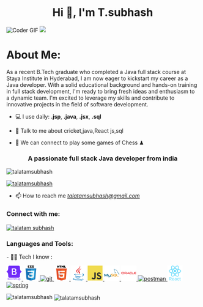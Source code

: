 <h1 align="center">Hi 👋, I'm T.subhash</h1>
    <img src="https://media.giphy.com/media/SWoSkN6DxTszqIKEqv/giphy.gif" alt="Coder GIF" width="500">
 <img src="https://github.com/TheDudeThatCode/TheDudeThatCode/blob/master/Assets/Developer.gif" width="45" /><h1>About Me:</h1>
As a recent B.Tech graduate who completed a Java full stack course at Staya Institute in Hyderabad, I am now eager to kickstart my career as a Java developer. With a solid educational background and hands-on training in full stack development, I'm ready to bring fresh ideas and enthusiasm to a dynamic team. I'm excited to leverage my skills and contribute to innovative projects in the field of software development.


- 💻 I use daily: **.jsp**, **.java**, **.jsx**,  **.sql**

- 💬 Talk to me about cricket,java,React js,sql
- 👯 We can connect to play some games of Chess ♟


<h3 align="center">A passionate full stack Java developer from india</h3>

<p align="left"> <img src="https://komarev.com/ghpvc/?username=talatamsubhash&label=Profile%20views&color=0e75b6&style=flat" alt="talatamsubhash" /> </p>

<p align="left"> <a href="https://github.com/ryo-ma/github-profile-trophy"><img src="https://github-profile-trophy.vercel.app/?username=talatamsubhash" alt="talatamsubhash" /></a> </p>

- 📫 How to reach me *talatamsubhash@gmail.com*

<h3 align="left">Connect with me:</h3>
<p align="left">
<a href="https://linkedin.com/in/talatam subhash" target="blank"><img align="center" src="https://raw.githubusercontent.com/rahuldkjain/github-profile-readme-generator/master/src/images/icons/Social/linked-in-alt.svg" alt="talatam subhash" height="30" width="40" /></a>
</p>

<h3 align="left">Languages and Tools:</h3>
- 🧑‍💻 Tech I know :
<p align="left"> <a href="https://getbootstrap.com" target="_blank" rel="noreferrer"> <img src="https://raw.githubusercontent.com/devicons/devicon/master/icons/bootstrap/bootstrap-plain-wordmark.svg" alt="bootstrap" width="40" height="40"/> </a> <a href="https://www.w3schools.com/css/" target="_blank" rel="noreferrer"> <img src="https://raw.githubusercontent.com/devicons/devicon/master/icons/css3/css3-original-wordmark.svg" alt="css3" width="40" height="40"/> </a> <a href="https://git-scm.com/" target="_blank" rel="noreferrer"> <img src="https://www.vectorlogo.zone/logos/git-scm/git-scm-icon.svg" alt="git" width="40" height="40"/> </a> <a href="https://www.w3.org/html/" target="_blank" rel="noreferrer"> <img src="https://raw.githubusercontent.com/devicons/devicon/master/icons/html5/html5-original-wordmark.svg" alt="html5" width="40" height="40"/> </a> <a href="https://www.java.com" target="_blank" rel="noreferrer"> <img src="https://raw.githubusercontent.com/devicons/devicon/master/icons/java/java-original.svg" alt="java" width="40" height="40"/> </a> <a href="https://developer.mozilla.org/en-US/docs/Web/JavaScript" target="_blank" rel="noreferrer"> <img src="https://raw.githubusercontent.com/devicons/devicon/master/icons/javascript/javascript-original.svg" alt="javascript" width="40" height="40"/> </a> <a href="https://www.mysql.com/" target="_blank" rel="noreferrer"> <img src="https://raw.githubusercontent.com/devicons/devicon/master/icons/mysql/mysql-original-wordmark.svg" alt="mysql" width="40" height="40"/> </a> <a href="https://www.oracle.com/" target="_blank" rel="noreferrer"> <img src="https://raw.githubusercontent.com/devicons/devicon/master/icons/oracle/oracle-original.svg" alt="oracle" width="40" height="40"/> </a> <a href="https://postman.com" target="_blank" rel="noreferrer"> <img src="https://www.vectorlogo.zone/logos/getpostman/getpostman-icon.svg" alt="postman" width="40" height="40"/> </a> <a href="https://reactjs.org/" target="_blank" rel="noreferrer"> <img src="https://raw.githubusercontent.com/devicons/devicon/master/icons/react/react-original-wordmark.svg" alt="react" width="40" height="40"/> </a> <a href="https://spring.io/" target="_blank" rel="noreferrer"> <img src="https://www.vectorlogo.zone/logos/springio/springio-icon.svg" alt="spring" width="40" height="40"/> </a> </p>

<p><img align="left" src="https://github-readme-stats.vercel.app/api/top-langs?username=talatamsubhash&show_icons=true&locale=en&layout=compact" alt="talatamsubhash" /></p>

<p>&nbsp;<img align="center" src="https://github-readme-stats.vercel.app/api?username=talatamsubhash&show_icons=true&locale=en" alt="talatamsubhash" /></p>
